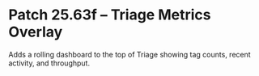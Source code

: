 # Patch 25.63f – Triage Metrics Overlay

Adds a rolling dashboard to the top of Triage showing tag counts, recent activity, and throughput.
